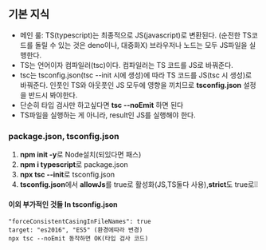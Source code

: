 ## 기본 지식
- 메인 룰: TS(typescript)는 최종적으로 JS(javascript)로 변환된다. (순전한 TS코드를 돌릴 수 있는 것은 deno이나, 대중화X) 브라우저나 노드는 모두 JS파일을 실행한다.
- TS는 언어이자 컴파일러(tsc)이다. 컴파일러는 TS 코드를 JS로 바꿔준다.
- tsc는 tsconfig.json(tsc --init 시에 생성)에 따라 TS 코드를 JS(tsc 시 생성)로 바꿔준다. 인풋인 TS와 아웃풋인 JS 모두에 영향을 끼치므로 **tsconfig.json** 설정을 반드시 봐야한다.
- 단순히 타입 검사만 하고싶다면 **tsc --noEmit** 하면 된다
-  TS파일을 실행하는 게 아니라, result인 JS를 실행해야 한다.

### package.json, tsconfig.json

1.  **npm init -y**로 Node설치(되있다면 패스)
2. **npm i typescript**로 package.json
3. **npx tsc --init**로 tsconfig.json
4. **tsconfig.json**에서 **allowJs**를 true로 활성화(JS,TS둘다 사용),**strict**도 true로❕❕

#### 이외 부가적인 것들 In tsconfig.json

```
"forceConsistentCasingInFileNames": true
target: "es2016", "ES5" (환경에따라 변경)
npx tsc --noEmit 동작하면 OK(타입 검사 코드)
```